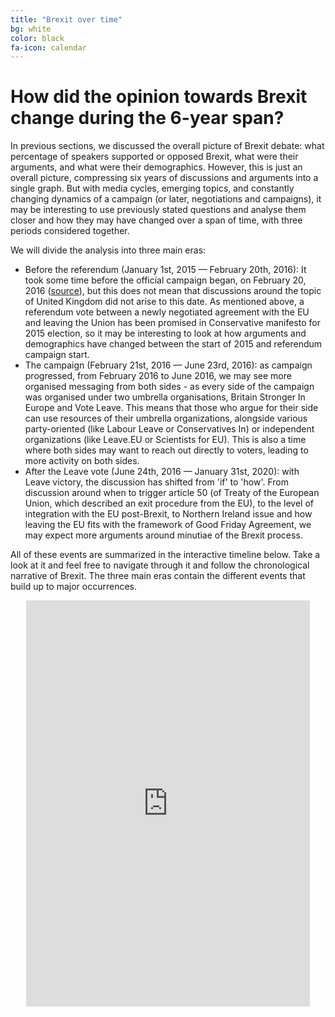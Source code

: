 ```yaml
---
title: "Brexit over time"
bg: white
color: black
fa-icon: calendar
---
```


# How did the opinion towards Brexit change during the 6-year span?

In previous sections, we discussed the overall picture of Brexit debate: what percentage of speakers supported or opposed Brexit, what were their arguments, and what were their demographics. However, this is just an overall picture, compressing six years of discussions and arguments into a single graph. But with media cycles, emerging topics, and constantly changing dynamics of a campaign (or later, negotiations and campaigns), it may be interesting to use previously stated questions and analyse them closer and how they may have changed over a span of time, with three periods considered together.

We will divide the analysis into three main eras:

-	Before the referendum (January 1st, 2015 — February 20th, 2016): It took some time before the official campaign began, on February 20, 2016 ([source](https://www.bbc.com/news/uk-politics-35621079)), but this does not mean that discussions around the topic of United Kingdom did not arise to this date. As mentioned above, a referendum vote between a newly negotiated agreement with the EU and leaving the Union has been promised in Conservative manifesto for 2015 election, so it may be interesting to look at how arguments and demographics have changed between the start of 2015 and referendum campaign start.
-	The campaign (February 21st, 2016 — June 23rd, 2016): as campaign progressed, from February 2016 to June 2016, we may see more organised messaging from both sides - as every side of the campaign was organised under two umbrella organisations, Britain Stronger In Europe and Vote Leave. This means that those who argue for their side can use resources of their umbrella organizations, alongside various party-oriented (like Labour Leave or Conservatives In) or independent organizations (like Leave.EU or Scientists for EU). This is also a time where both sides may want to reach out directly to voters, leading to more activity on both sides.
-	After the Leave vote (June 24th, 2016 — January 31st, 2020): with Leave victory, the discussion has shifted from 'if' to 'how'. From discussion around when to trigger article 50 (of Treaty of the European Union, which described an exit procedure from the EU), to the level of integration with the EU post-Brexit, to Northern Ireland issue and how leaving the EU fits with the framework of Good Friday Agreement, we may expect more arguments around minutiae of the Brexit process.

All of these events are summarized in the interactive timeline below. Take a look at it and feel free to navigate through it and follow the chronological narrative of Brexit. The three main eras contain the different events that build up to major occurrences.

<div style="width: 90%; margin: auto;">
  <iframe src='https://cdn.knightlab.com/libs/timeline3/latest/embed/index.html?source=1rUZ8lnDeUFUbarLvWre5TsEoaWmLEXF8dYLlWjfZDfo&font=Default&lang=en&initial_zoom=2&height=650' width='100%' height='650px' webkitallowfullscreen mozallowfullscreen allowfullscreen frameborder='0'></iframe>
</div>
